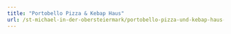 ```yaml
---
title: "Portobello Pizza & Kebap Haus"
url: /st-michael-in-der-obersteiermark/portobello-pizza-und-kebap-haus-2/
---
```

